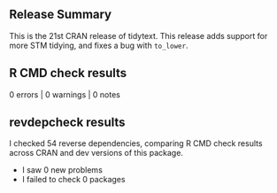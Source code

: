 ## Release Summary

This is the 21st CRAN release of tidytext. This release adds support for more STM tidying, and fixes a bug with `to_lower`.

## R CMD check results

0 errors | 0 warnings | 0 notes

## revdepcheck results

I checked 54 reverse dependencies, comparing R CMD check results across CRAN and dev versions of this package.

 * I saw 0 new problems
 * I failed to check 0 packages

